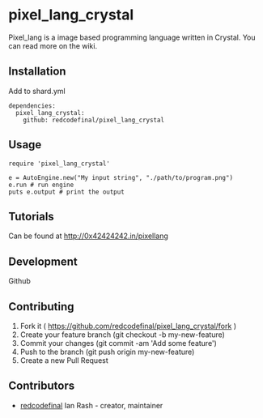 # pixel_lang_crystal

Pixel_lang is a image based programming language written in Crystal. You can read more on the wiki.

## Installation

Add to shard.yml
```
dependencies:
  pixel_lang_crystal:
    github: redcodefinal/pixel_lang_crystal
```

## Usage
```
require 'pixel_lang_crystal'

e = AutoEngine.new("My input string", "./path/to/program.png")
e.run # run engine
puts e.output # print the output
```

## Tutorials
Can be found at http://0x42424242.in/pixellang

## Development

Github

## Contributing

1. Fork it ( https://github.com/redcodefinal/pixel_lang_crystal/fork )
2. Create your feature branch (git checkout -b my-new-feature)
3. Commit your changes (git commit -am 'Add some feature')
4. Push to the branch (git push origin my-new-feature)
5. Create a new Pull Request

## Contributors

- [redcodefinal](https://github.com/redcodefinal) Ian Rash - creator, maintainer
